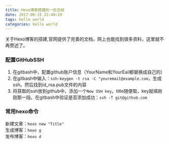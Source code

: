 ```yaml
---
title: Hexo博客搭建的一些总结
date: 2017-06-15 22:49:29
tags: hello world
categories: hello world
---
```

关于Hexo博客的搭建,官网提供了完善的文档，网上也能找到很多资料，这里就不再赘述了。  
### 配置GitHubSSH
1. 在gitbash中，配置github账户信息（YourName和YourEail都替换成自己的）  
2. 在gitbash中输入：```ssh-keygen -t rsa -C "youremail@example.com```，生成ssh。然后找到id_rsa.pub文件的内容  
3. 将获取的ssh放到github中，添加一个``` New SSH key ```，title随便取，key就填刚刚那一段。在gitbash中验证是否添加成功：```ssh -T git@github.com``` 
<!-- more -->


### 常用hexo命令
新建文章：```hexo new "Title"```  
生成博客：```hexo g```  
发布博客：```hexo d``` 
